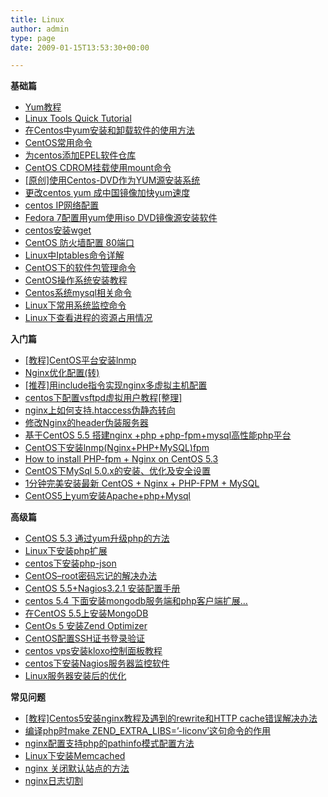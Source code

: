 ```yaml
---
title: Linux
author: admin
type: page
date: 2009-01-15T13:53:30+00:00

---
```

**基础篇**

 * [Yum教程](/archives/6003)
 * [Linux Tools Quick Tutorial](https://linuxtools-rst.readthedocs.io/zh_CN/latest/index.html)
 * [在Centos中yum安装和卸载软件的使用方法](/archives/5784)
 * [CentOS常用命令](/archives/6027)
 * [为centos添加EPEL软件仓库](/archives/5755)
 * [CentOS CDROM挂载使用mount命令](/archives/5735)
 * [[原创]使用Centos-DVD作为YUM源安装系统](/archives/5742)
 * [更改centos yum 成中国镜像加快yum速度](/archives/5669)
 * [centos IP网络配置](/archives/5283)
 * [Fedora 7配置用yum使用iso DVD镜像源安装软件](/archives/5259)
 * [centos安装wget](/archives/5256)
 * [CentOS 防火墙配置 80端口](/archives/5246)
 * [Linux中Iptables命令详解](/archives/5243)
 * [CentOS下的软件包管理命令](/archives/5227)
 * [CentOS操作系统安装教程](/archives/4859)
 * [Centos系统mysql相关命令](/archives/4701)
 * [Linux下常用系统监控命令](/archives/13708 "Linux下常用系统监控命令")
 * [Linux下查看进程的资源占用情况](/archives/14760)

**入门篇**

 * [[教程]CentOS平台安装lnmp](/archives/15340)
 * [Nginx优化配置(转)](/archives/6213)
 * [[推荐]用include指令实现nginx多虚拟主机配置](/archives/6203)
 * [centos下配置vsftpd虚拟用户教程[整理]](/archives/9084)
 * [nginx上如何支持.htaccess伪静态转向](/archives/7251)
 * [修改Nginx的header伪装服务器](/archives/7278)
 * [基于CentOS 5.5 搭建nginx +php +php-fpm+mysql高性能php平台](/archives/5791)
 * [CentOS下安装lnmp(Nginx+PHP+MySQL)fpm](/archives/5732)
 * [How to install PHP-fpm + Nginx on CentOS 5.3](/archives/5774)
 * [CentOS下MySql 5.0.x的安装、优化及安全设置](/archives/6045)
 * [1分钟完美安装最新 CentOS + Nginx + PHP-FPM + MySQL](/archives/4862)
 * [CentOS5上yum安装Apache+php+Mysql](/archives/5238)

**高级篇**

 * [CentOS 5.3 通过yum升级php的方法](/archives/6032)
 * [Linux下安装php扩展](/archives/13059)
 * [centos下安装php-json](/archives/5688)
 * [CentOS–root密码忘记的解决办法](/archives/5679)
 * [CentOS 5.5+Nagios3.2.1 安装配置手册](/archives/5352)
 * [centos 5.4 下面安装mongodb服务端和php客户端扩展…](/archives/5820)
 * [在CentOS 5.5上安装MongoDB](/archives/5813)
 * [CentOs 5 安装Zend Optimizer](/archives/5251)
 * [CentOS配置SSH证书登录验证](/archives/6024)
 * [centos vps安装kloxo控制面板教程](/archives/4866)
 * [centos下安装Nagios服务器监控软件](/archives/4565)
 * [Linux服务器安装后的优化][1]

**常见问题**

 * [[教程]Centos5安装nginx教程及遇到的rewrite和HTTP cache错误解决办法](/archives/5758)
 * [编译php时make ZEND_EXTRA_LIBS=’-liconv’这句命令的作用](/archives/6047)
 * [nginx配置支持php的pathinfo模式配置方法](/archives/5941)
 * [Linux下安装Memcached](/archives/395)
 * [nginx 关闭默认站点的方法](/archives/6885)
 * [nginx日志切割](/archives/14121)

 [1]: https://blog.haohtml.com/archives/6841